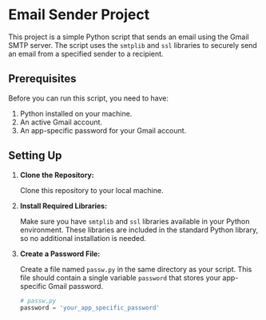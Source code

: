# Email Sender Project

This project is a simple Python script that sends an email using the Gmail SMTP server. The script uses the `smtplib` and `ssl` libraries to securely send an email from a specified sender to a recipient.

## Prerequisites

Before you can run this script, you need to have:

1. Python installed on your machine.
2. An active Gmail account.
3. An app-specific password for your Gmail account.

## Setting Up

1. **Clone the Repository:**

   Clone this repository to your local machine.

2. **Install Required Libraries:**

   Make sure you have `smtplib` and `ssl` libraries available in your Python environment. These libraries are included in the standard Python library, so no additional installation is needed.

3. **Create a Password File:**

   Create a file named `passw.py` in the same directory as your script. This file should contain a single variable `password` that stores your app-specific Gmail password.

   ```python
   # passw.py
   password = 'your_app_specific_password'
